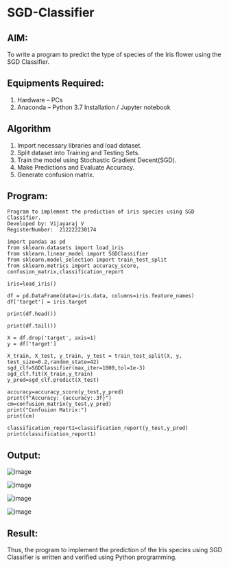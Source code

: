 # SGD-Classifier
## AIM:
To write a program to predict the type of species of the Iris flower using the SGD Classifier.

## Equipments Required:
1. Hardware – PCs
2. Anaconda – Python 3.7 Installation / Jupyter notebook

## Algorithm
1. Import necessary libraries and load dataset.
2. Split dataset into Training and Testing Sets.
3. Train the model using Stochastic Gradient Decent(SGD).
4. Make Predictions and Evaluate Accuracy.
5. Generate confusion matrix.

## Program:
```
Program to implement the prediction of iris species using SGD Classifier.
Developed by: Vijayaraj V
RegisterNumber:  212222230174
```
```
import pandas as pd
from sklearn.datasets import load_iris
from sklearn.linear_model import SGDClassifier
from sklearn.model_selection import train_test_split
from sklearn.metrics import accuracy_score, confusion_matrix,classification_report

iris=load_iris()

df = pd.DataFrame(data=iris.data, columns=iris.feature_names)
df['target'] = iris.target

print(df.head())

print(df.tail())

X = df.drop('target', axis=1)
y = df['target']

X_train, X_test, y_train, y_test = train_test_split(X, y, test_size=0.2,random_state=42)
sgd_clf=SGDClassifier(max_iter=1000,tol=1e-3)
sgd_clf.fit(X_train,y_train)
y_pred=sgd_clf.predict(X_test)

accuracy=accuracy_score(y_test,y_pred)
print(f"Accuracy: {accuracy:.3f}")
cm=confusion_matrix(y_test,y_pred)
print("Confusion Matrix:")
print(cm)

classification_report1=classification_report(y_test,y_pred)
print(classification_report1)
```

## Output:
![image](https://github.com/user-attachments/assets/79dfff62-2844-4f02-9a59-2dd4ac76d8a7)

![image](https://github.com/user-attachments/assets/1fe1ca1a-7e2c-4192-b404-ef56c13aaf85)

![image](https://github.com/user-attachments/assets/4786aaff-c4dc-4c02-9241-ab8d714dc48b)

![image](https://github.com/user-attachments/assets/e4aa2057-9a0b-4c34-a045-811ceb1ebf2a)


## Result:
Thus, the program to implement the prediction of the Iris species using SGD Classifier is written and verified using Python programming.
